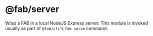 # @fab/server

Wrap a FAB in a local NodeJS Express server. This module is invoked usually as part of `@fab/cli`'s `fab serve` command.
